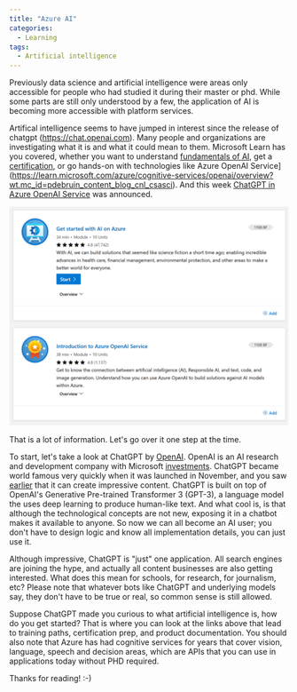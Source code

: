 ```yaml
---
title: "Azure AI"
categories:
  - Learning
tags:
  - Artificial intelligence
---
```


Previously data science and artificial intelligence were areas only accessible for people who had studied it during their master or phd. While some parts are still only understood by a few, the application of AI is becoming more accessible with platform services.

Artifical intelligence seems to have jumped in interest since the release of chatgpt (https://chat.openai.com). Many people and organizations are investigating what it is and what it could mean to them. Microsoft Learn has you covered, whether you want to understand [fundamentals of AI](https://learn.microsoft.com/training/paths/get-started-with-artificial-intelligence-on-azure/?wt.mc_id=pdebruin_content_blog_cnl_csasci), get a [certification](https://learn.microsoft.com/certifications/exams/ai-900?wt.mc_id=pdebruin_content_blog_cnl_csasci), or go hands-on with technologies like Azure OpenAI Service](https://learn.microsoft.com/azure/cognitive-services/openai/overview?wt.mc_id=pdebruin_content_blog_cnl_csasci). And this week [ChatGPT in Azure OpenAI Service](https://azure.microsoft.com/blog/chatgpt-is-now-available-in-azure-openai-service?wt.mc_id=pdebruin_content_blog_cnl_csasci) was announced.

![img](../assets/images/2023-03-10-azure-ai.png)

That is a lot of information. Let's go over it one step at the time.

To start, let's take a look at ChatGPT by [OpenAI](https://openai.com). OpenAI is an AI research and development company with Microsoft [investments](https://blogs.microsoft.com/blog/2023/01/23/microsoftandopenaiextendpartnership/). ChatGPT became world famous very quickly when it was launched in November, and you saw [earlier](https://blog.pdebruin.org/azure-architecture-center/) that it can create impressive content. ChatGPT is built on top of OpenAI's Generative Pre-trained Transformer 3 (GPT-3), a language model the uses deep learning to produce human-like text. And what cool is, is that although the technological concepts are not new, exposing it in a chatbot makes it available to anyone. So now we can all become an AI user; you don't have to design logic and know all implementation details, you can just use it.

Although impressive, ChatGPT is "just" one application. All search engines are joining the hype, and actually all content businesses are also getting interested. What does this mean for schools, for research, for journalism, etc? Please note that whatever bots like ChatGPT and underlying models say, they don't have to be true or real, so common sense is still allowed.

Suppose ChatGPT made you curious to what artificial intelligence is, how do you get started? That is where you can look at the links above that lead to training paths, certification prep, and product documentation. You should also note that Azure has had cognitive services for years that cover vision, language, speech and decision areas, which are APIs that you can use in applications today without PHD required.

Thanks for reading! :-)
